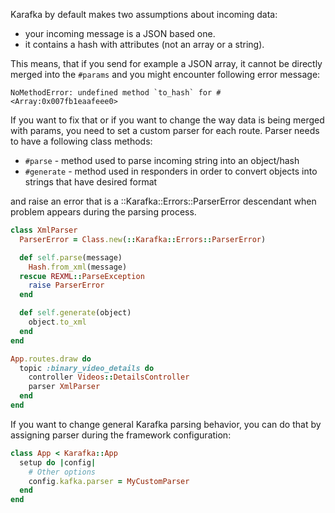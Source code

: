 Karafka by default makes two assumptions about incoming data:

- your incoming message is a JSON based one.
- it contains a hash with attributes (not an array or a string).

This means, that if you send for example a JSON array, it cannot be directly merged into the ```#params``` and you might encounter following error message:

```
NoMethodError: undefined method `to_hash` for #<Array:0x007fb1eaafeee0>
```

If you want to fix that or if you want to change the way data is being merged with params, you need to set a custom parser for each route. Parser needs to have a following class methods:

  - ```#parse``` - method used to parse incoming string into an object/hash
  - ```#generate``` - method used in responders in order to convert objects into strings that have desired format

and raise an error that is a ::Karafka::Errors::ParserError descendant when problem appears during the parsing process.

```ruby
class XmlParser
  ParserError = Class.new(::Karafka::Errors::ParserError)

  def self.parse(message)
    Hash.from_xml(message)
  rescue REXML::ParseException
    raise ParserError
  end

  def self.generate(object)
    object.to_xml
  end
end

App.routes.draw do
  topic :binary_video_details do
    controller Videos::DetailsController
    parser XmlParser
  end
end
```

If you want to change general Karafka parsing behavior, you can do that by assigning parser during the framework configuration:

```ruby
class App < Karafka::App
  setup do |config|
    # Other options
    config.kafka.parser = MyCustomParser
  end
end
```
